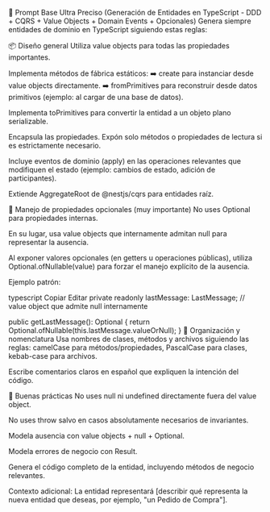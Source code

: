 📌 Prompt Base Ultra Preciso (Generación de Entidades en TypeScript - DDD + CQRS + Value Objects + Domain Events + Opcionales)
Genera siempre entidades de dominio en TypeScript siguiendo estas reglas:

📦 Diseño general
Utiliza value objects para todas las propiedades importantes.

Implementa métodos de fábrica estáticos:
➡️ create para instanciar desde value objects directamente.
➡️ fromPrimitives para reconstruir desde datos primitivos (ejemplo: al cargar de una base de datos).

Implementa toPrimitives para convertir la entidad a un objeto plano serializable.

Encapsula las propiedades. Expón solo métodos o propiedades de lectura si es estrictamente necesario.

Incluye eventos de dominio (apply) en las operaciones relevantes que modifiquen el estado (ejemplo: cambios de estado, adición de participantes).

Extiende AggregateRoot de @nestjs/cqrs para entidades raíz.

🚨 Manejo de propiedades opcionales (muy importante)
No uses Optional para propiedades internas.

En su lugar, usa value objects que internamente admitan null para representar la ausencia.

Al exponer valores opcionales (en getters u operaciones públicas), utiliza Optional.ofNullable(value) para forzar el manejo explícito de la ausencia.

Ejemplo patrón:

typescript
Copiar
Editar
private readonly lastMessage: LastMessage; // value object que admite null internamente

public getLastMessage(): Optional<string> {
  return Optional.ofNullable(this.lastMessage.valueOrNull);
}
📁 Organización y nomenclatura
Usa nombres de clases, métodos y archivos siguiendo las reglas: camelCase para métodos/propiedades, PascalCase para clases, kebab-case para archivos.

Escribe comentarios claros en español que expliquen la intención del código.

🧹 Buenas prácticas
No uses null ni undefined directamente fuera del value object.

No uses throw salvo en casos absolutamente necesarios de invariantes.

Modela ausencia con value objects + null + Optional.

Modela errores de negocio con Result.

Genera el código completo de la entidad, incluyendo métodos de negocio relevantes.

Contexto adicional: La entidad representará [describir qué representa la nueva entidad que deseas, por ejemplo, "un Pedido de Compra"].